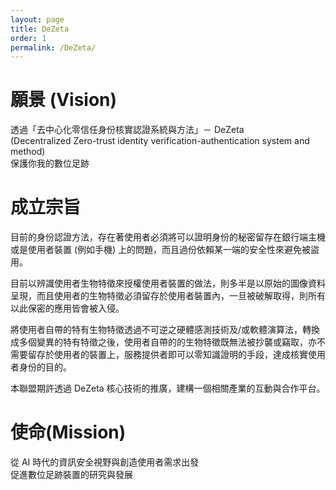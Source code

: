 ```yaml
---
layout: page
title: DeZeta
order: 1
permalink: /DeZeta/
---
```

# 願景 (Vision)
透過「去中心化零信任身份核實認證系統與方法」－ DeZeta<br>(Decentralized Zero-trust identity verification-authentication system and method)<br>保護你我的數位足跡

# 成立宗旨
目前的身份認證方法，存在著使用者必須將可以證明身份的秘密留存在銀行端主機或是使用者裝置 (例如手機) 上的問題，而且過份依賴某一端的安全性來避免被盜用。

目前以辨識使用者生物特徵來授權使用者裝置的做法，則多半是以原始的圖像資料呈現，而且使用者的生物特徵必須留存於使用者裝置內，一旦被破解取得，則所有以此保密的應用皆會被入侵。

將使用者自帶的特有生物特徵透過不可逆之硬體感測技術及/或軟體演算法，轉換成多個變異的特有特徵之後，使用者自帶的的生物特徵既無法被抄襲或竊取，亦不需要留存於使用者的裝置上，服務提供者即可以零知識證明的手段，達成核實使用者身份的目的。

本聯盟期許透過 DeZeta 核心技術的推廣，建構一個相關產業的互動與合作平台。

# 使命(Mission)
從 AI 時代的資訊安全視野與創造使用者需求出發<br>促進數位足跡裝置的研究與發展

